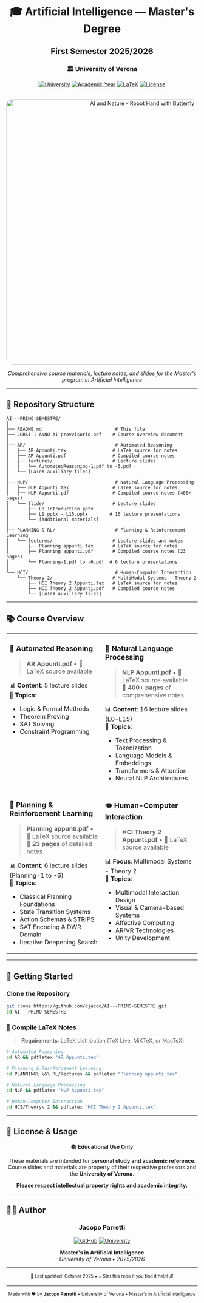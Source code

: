 <div align="center">

# 🎓 Artificial Intelligence — Master's Degree
## First Semester 2025/2026

### 🏛️ University of Verona

[![University](https://img.shields.io/badge/University-Verona-FFD700?style=for-the-badge&logo=google-scholar&logoColor=white)](https://www.univr.it/)
[![Academic Year](https://img.shields.io/badge/Year-2025%2F2026-4169E1?style=for-the-badge&logo=calendar&logoColor=white)](https://github.com/djacoo/AI---PRIMO-SEMESTRE)
[![LaTeX](https://img.shields.io/badge/LaTeX-Notes-008080?style=for-the-badge&logo=latex&logoColor=white)](https://github.com/djacoo/AI---PRIMO-SEMESTRE)
[![License](https://img.shields.io/badge/License-Educational-green?style=for-the-badge&logo=open-source-initiative&logoColor=white)](https://github.com/djacoo/AI---PRIMO-SEMESTRE)

<br>

<img src="https://images.unsplash.com/photo-1655393001768-d946c97d6fd1?w=700&h=250&fit=crop&q=80" alt="AI and Nature - Robot Hand with Butterfly" width="700" style="border-radius: 15px;">

<br>

*Comprehensive course materials, lecture notes, and slides for the Master's program in Artificial Intelligence*

---

</div>

## 📂 Repository Structure

```
AI---PRIMO-SEMESTRE/
│
├── README.md                           # This file
├── CORSI 1 ANNO AI provvisorio.pdf    # Course overview document
│
├── AR/                                 # Automated Reasoning
│   ├── AR Appunti.tex                 # LaTeX source for notes
│   ├── AR Appunti.pdf                 # Compiled course notes
│   ├── lectures/                      # Lecture slides
│   │   └── AutomatedReasoning-1.pdf to -5.pdf
│   └── [LaTeX auxiliary files]
│
├── NLP/                                # Natural Language Processing
│   ├── NLP Appunti.tex                # LaTeX source for notes
│   ├── NLP Appunti.pdf                # Compiled course notes (400+ pages)
│   └── Slide/                         # Lecture slides
│       ├── L0 Introduction.pptx
│       ├── L1.pptx - L15.pptx        # 16 lecture presentations
│       └── [Additional materials]
│
├── PLANNING & RL/                      # Planning & Reinforcement Learning
│   └── lectures/                      # Lecture slides and notes
│       ├── Planning appunti.tex       # LaTeX source for notes
│       ├── Planning appunti.pdf       # Compiled course notes (23 pages)
│       └── Planning-1.pdf to -6.pdf  # 6 lecture presentations
│
└── HCI/                                # Human-Computer Interaction
    └── Theory 2/                      # MultiModal Systems - Theory 2
        ├── HCI Theory 2 Appunti.tex   # LaTeX source for notes
        ├── HCI Theory 2 Appunti.pdf   # Compiled course notes
        └── [LaTeX auxiliary files]
```

---

## 📚 Course Overview

<table>
<tr>
<td width="50%" valign="top">

### 🤖 Automated Reasoning
> **AR Appunti.pdf** • 📄 LaTeX source available

📊 **Content**: 5 lecture slides  
📖 **Topics**: 
- Logic & Formal Methods
- Theorem Proving
- SAT Solving
- Constraint Programming

</td>
<td width="50%" valign="top">

### 💬 Natural Language Processing
> **NLP Appunti.pdf** • 📄 LaTeX source available  
> 📏 **400+ pages** of comprehensive notes

📊 **Content**: 16 lecture slides (L0-L15)  
📖 **Topics**: 
- Text Processing & Tokenization
- Language Models & Embeddings
- Transformers & Attention
- Neural NLP Architectures

</td>
</tr>
<tr>
<td width="50%" valign="top">

### 🎯 Planning & Reinforcement Learning
> **Planning appunti.pdf** • 📄 LaTeX source available  
> 📏 **23 pages** of detailed notes

📊 **Content**: 6 lecture slides (Planning-1 to -6)  
📖 **Topics**: 
- Classical Planning Foundations
- State Transition Systems
- Action Schemas & STRIPS
- SAT Encoding & DWR Domain
- Iterative Deepening Search

</td>
<td width="50%" valign="top">

### 👁️ Human-Computer Interaction
> **HCI Theory 2 Appunti.pdf** • 📄 LaTeX source available

📊 **Focus**: Multimodal Systems - Theory 2  
📖 **Topics**: 
- Multimodal Interaction Design
- Visual & Camera-based Systems
- Affective Computing
- AR/VR Technologies
- Unity Development

</td>
</tr>
</table>

---

## 🚀 Getting Started

### Clone the Repository
```bash
git clone https://github.com/djacoo/AI---PRIMO-SEMESTRE.git
cd AI---PRIMO-SEMESTRE
```

### 📝 Compile LaTeX Notes
> **Requirements**: LaTeX distribution (TeX Live, MiKTeX, or MacTeX)

```bash
# Automated Reasoning
cd AR && pdflatex "AR Appunti.tex"

# Planning & Reinforcement Learning
cd PLANNING\ \&\ RL/lectures && pdflatex "Planning appunti.tex"

# Natural Language Processing
cd NLP && pdflatex "NLP Appunti.tex"

# Human-Computer Interaction
cd HCI/Theory\ 2 && pdflatex "HCI Theory 2 Appunti.tex"
```

---

## 📜 License & Usage

<div align="center">

**📚 Educational Use Only**

These materials are intended for **personal study and academic reference**.  
Course slides and materials are property of their respective professors and the **University of Verona**.

**Please respect intellectual property rights and academic integrity.**

</div>

---

## 👨‍💻 Author

<div align="center">

### Jacopo Parretti

[![GitHub](https://img.shields.io/badge/GitHub-djacoo-181717?style=for-the-badge&logo=github)](https://github.com/djacoo)
[![University](https://img.shields.io/badge/University-Verona-FFD700?style=for-the-badge)](https://www.univr.it/)

**Master's in Artificial Intelligence**  
*University of Verona • 2025/2026*

---

<sub>📅 Last updated: October 2025 • ⭐ Star this repo if you find it helpful!</sub>

</div>

---

<div align="center">

<sub>Made with ❤️ by **Jacopo Parretti** • University of Verona • Master's in Artificial Intelligence</sub>

</div>
